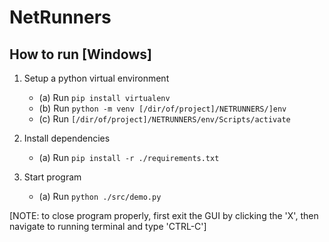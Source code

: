 ﻿# NetRunners

## How to run [Windows]

1. Setup a python virtual environment
   - (a) Run `pip install virtualenv`
   - (b) Run `python -m venv [/dir/of/project]/NETRUNNERS/]env`
   - (c) Run `[/dir/of/project]/NETRUNNERS/env/Scripts/activate`

2. Install dependencies
   - (a) Run `pip install -r ./requirements.txt`

3. Start program
   - (a) Run `python ./src/demo.py`

[NOTE: to close program properly, first exit the GUI by clicking the 'X', then navigate to running terminal and type 'CTRL-C']
